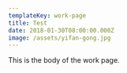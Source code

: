 ```yaml
---
templateKey: work-page
title: Test
date: 2018-01-30T08:00:00.000Z
image: /assets/yifan-gong.jpg
---
```


This is the body of the work page.
